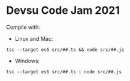# Devsu Code Jam 2021

Compile with:

- Linux and Mac:
```
tsc --target es6 src/##.ts && node src/##.js
```

- Windows:

```
tsc --target es6 src/##.ts | node src/##.js
```